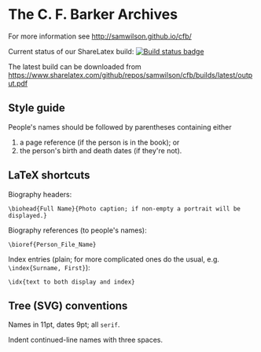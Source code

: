 The C. F. Barker Archives
=========================

For more information see http://samwilson.github.io/cfb/

Current status of our ShareLatex build:
[![Build status badge](https://www.sharelatex.com/github/repos/samwilson/cfb/builds/latest/badge.svg)](https://www.sharelatex.com/github/repos/samwilson/cfb)

The latest build can be downloaded from
https://www.sharelatex.com/github/repos/samwilson/cfb/builds/latest/output.pdf

## Style guide

People's names should be followed by parentheses containing either
1. a page reference (if the person is in the book); or
2. the person's birth and death dates (if they're not).

## LaTeX shortcuts

Biography headers:

	\biohead{Full Name}{Photo caption; if non-empty a portrait will be displayed.}

Biography references (to people's names):

	\bioref{Person_File_Name}

Index entries (plain; for more complicated ones do the usual, e.g. `\index{Surname, First}`):

	\idx{text to both display and index}

## Tree (SVG) conventions

Names in 11pt, dates 9pt; all `serif`.

Indent continued-line names with three spaces.
